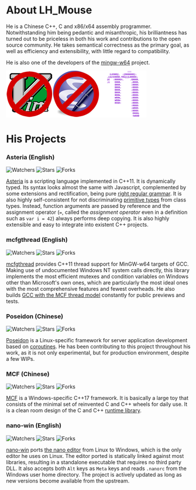 # About LH_Mouse

He is a Chinese C++, C and x86/x64 assembly programmer. Notwithstanding him being pedantic and misanthropic, his brilliantness has turned out to be priceless in both his work and contributions to the open source community. He takes semantical correctness as the primary goal, as well as efficiency and extensibility, with little regard to compatibility.

He is also one of the developers of the [mingw-w64](https://mingw-w64.org/) project.

![GNU nano for the win!](gnu-nano-ftw.png)

# His Projects

### Asteria (English)

![Watchers](https://img.shields.io/github/watchers/lhmouse/asteria.svg?style=plastic) ![Stars](https://img.shields.io/github/stars/lhmouse/asteria.svg?style=plastic) ![Forks](https://img.shields.io/github/forks/lhmouse/asteria.svg?style=plastic)

[Asteria](https://github.com/lhmouse/asteria) is a scripting language implemented in C++11. It is dynamically typed. Its syntax looks almost the same with Javascript, complemented by some extensions and rectification, being pure [right regular grammar](https://en.wikipedia.org/wiki/Regular_grammar). It is also highly self-consistent for not discriminating [primitive types](https://docs.oracle.com/javase/tutorial/java/nutsandbolts/datatypes.html) from class types. Instead, function arguments are passed by reference and the assignment operator (`=`, called the _assignment operator_ even in a definition such as `var i = 42`) always performs deep copying. It is also highly extensible and easy to integrate into existent C++ projects.

### mcfgthread (English)

![Watchers](https://img.shields.io/github/watchers/lhmouse/mcfgthread.svg?style=plastic) ![Stars](https://img.shields.io/github/stars/lhmouse/mcfgthread.svg?style=plastic) ![Forks](https://img.shields.io/github/forks/lhmouse/mcfgthread.svg?style=plastic)

[mcfgthread](https://github.com/lhmouse/mcfgthread) provides C++11 thread support for MinGW-w64 targets of GCC. Making use of undocumented Windows NT system calls directly, this library implements the most efficient mutexes and condition variables on Windows other than Microsoft's own ones, which are particularly the most ideal ones with the most comprehensive features and fewest overheads. He also builds [GCC with the MCF thread model](https://gcc-mcf.lhmouse.com/) constantly for public previews and tests.

### Poseidon (Chinese)

![Watchers](https://img.shields.io/github/watchers/lhmouse/poseidon.svg?style=plastic) ![Stars](https://img.shields.io/github/stars/lhmouse/poseidon.svg?style=plastic) ![Forks](https://img.shields.io/github/forks/lhmouse/poseidon.svg?style=plastic)

[Poseidon](https://github.com/lhmouse/poseidon) is a Linux-specific framework for server application development based on [coroutines](https://en.wikipedia.org/wiki/Coroutine). He has been contributing to this project throughout his work, as it is not only experimental, but for production environment, despite a few WIPs.

### MCF (Chinese)

![Watchers](https://img.shields.io/github/watchers/lhmouse/MCF.svg?style=plastic) ![Stars](https://img.shields.io/github/stars/lhmouse/MCF.svg?style=plastic) ![Forks](https://img.shields.io/github/forks/lhmouse/MCF.svg?style=plastic)

[MCF](https://github.com/lhmouse/MCF) is a Windows-specific C++17 framework. It is basically a large toy that consists of the minimal set of reinvented C and C++ wheels for daily use. It is a clean room design of the C and C++ [runtime library](https://en.wikipedia.org/wiki/Runtime_library).

### nano-win (English)

![Watchers](https://img.shields.io/github/watchers/lhmouse/nano-win.svg?style=plastic) ![Stars](https://img.shields.io/github/stars/lhmouse/nano-win.svg?style=plastic) ![Forks](https://img.shields.io/github/forks/lhmouse/nano-win.svg?style=plastic)

[nano-win](https://github.com/lhmouse/nano-win) ports [the nano editor](https://www.nano-editor.org/) from Linux to Windows, which is the only editor he uses on Linux. The editor ported is statically linked against most libraries, resulting in a standalone executable that requires no third party DLL. It also accepts both `Alt` keys as `Meta` keys and reads `.nanorc` from the Windows user home directory. The project is actively updated as long as new versions become available from the upstream.
